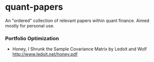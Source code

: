 # quant-papers
 
An "ordered" collection of relevant papers within quant finance. Aimed mostly for personal use.


### Portfolio Optimization

- Honey, I Shrunk the Sample Covariance Matrix by Ledoit and Wolf http://www.ledoit.net/honey.pdf